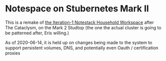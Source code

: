 # Notespace on Stubernetes Mark II

This is a remake of [the Iteration-1 Notestack Household Workspace](cy160-n7d4r-g681j-axcxz-6n35t) after The Cataclysm, on the Mark 2 Studtop (the one the actual cluster is going to be patterned after, Eris willing.)

As of 2020-06-14, it is held up on changes being made to the system to support persistent volumes, DNS, and potentially even Oauth / certification proxies
